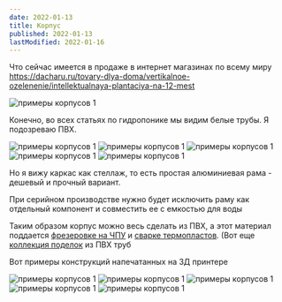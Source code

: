 ```yaml
---
date: 2022-01-13
title: Корпус
published: 2022-01-13
lastModified: 2022-01-16
---
```


Что сейчас имеется в продаже в интернет магазинах по всему миру https://dacharu.ru/tovary-dlya-doma/vertikalnoe-ozelenenie/intellektualnaya-plantaciya-na-12-mest

![примеры корпусов 1](./frame-3.jpg)

Конечно, во всех статьях по гидропонике мы видим белые трубы. Я подозреваю ПВХ.

![примеры корпусов 1](./frame-2.jpg)
![примеры корпусов 1](./frame-4.jpg)
![примеры корпусов 1](./frame-5.jpg)
![примеры корпусов 1](./frame-6.jpg)
![примеры корпусов 1](./frame-12.webp)


Но я вижу каркас как стеллаж, то есть простая алюминиевая рама  - дешевый и прочный вариант.

При серийном производстве нужно будет исключить раму как отдельный компонент и совместить ее с емкостью для воды

Таким образом корпус можно весь сделать из ПВХ, а этот материал поддается [фрезеровке на ЧПУ](http://www.zenit-nsk.ru/frezernye-raboty/frezerovka-pvh-na-chpu.php) и [сварке термопластов](https://www.sibmashpolymer.ru/ab-proizv/). (Вот еще [коллекция поделок](https://www.farpost.ru/novosibirsk/service/furniture/izgotovlenie-mebeli-i-prochego-iz-pvh-truby-47805342.html) из ПВХ труб

Вот примеры конструкций напечатанных на 3Д принтере

![примеры корпусов 1](./frame-7.webp)
![примеры корпусов 1](./frame-8.webp)
![примеры корпусов 1](./frame-9.webp)
![примеры корпусов 1](./frame-10.webp)
![примеры корпусов 1](./frame-11.webp)

